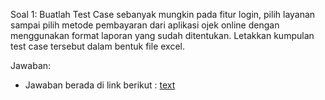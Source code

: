 Soal 1:
Buatlah Test Case sebanyak mungkin pada fitur login, pilih layanan sampai pilih metode pembayaran dari aplikasi ojek online dengan menggunakan format laporan yang sudah ditentukan. Letakkan kumpulan test case tersebut dalam bentuk file excel.

Jawaban:
- Jawaban berada di link berikut :
[text](https://docs.google.com/spreadsheets/d/1_lpu-Gv5EbD59DV3u4vDM40RY81ghqeKce3TIi0ZQiM/edit?usp=sharing)